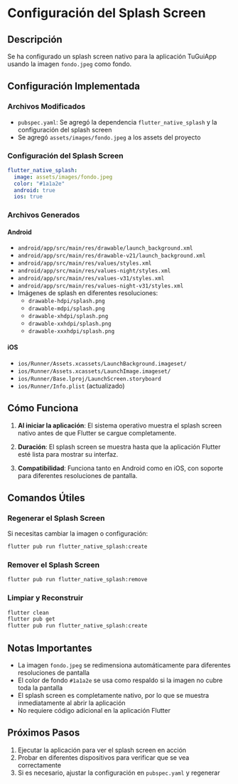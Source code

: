 # Configuración del Splash Screen

## Descripción
Se ha configurado un splash screen nativo para la aplicación TuGuiApp usando la imagen `fondo.jpeg` como fondo.

## Configuración Implementada

### Archivos Modificados
- `pubspec.yaml`: Se agregó la dependencia `flutter_native_splash` y la configuración del splash screen
- Se agregó `assets/images/fondo.jpeg` a los assets del proyecto

### Configuración del Splash Screen
```yaml
flutter_native_splash:
  image: assets/images/fondo.jpeg
  color: "#1a1a2e"
  android: true
  ios: true
```

### Archivos Generados

#### Android
- `android/app/src/main/res/drawable/launch_background.xml`
- `android/app/src/main/res/drawable-v21/launch_background.xml`
- `android/app/src/main/res/values/styles.xml`
- `android/app/src/main/res/values-night/styles.xml`
- `android/app/src/main/res/values-v31/styles.xml`
- `android/app/src/main/res/values-night-v31/styles.xml`
- Imágenes de splash en diferentes resoluciones:
  - `drawable-hdpi/splash.png`
  - `drawable-mdpi/splash.png`
  - `drawable-xhdpi/splash.png`
  - `drawable-xxhdpi/splash.png`
  - `drawable-xxxhdpi/splash.png`

#### iOS
- `ios/Runner/Assets.xcassets/LaunchBackground.imageset/`
- `ios/Runner/Assets.xcassets/LaunchImage.imageset/`
- `ios/Runner/Base.lproj/LaunchScreen.storyboard`
- `ios/Runner/Info.plist` (actualizado)

## Cómo Funciona

1. **Al iniciar la aplicación**: El sistema operativo muestra el splash screen nativo antes de que Flutter se cargue completamente.

2. **Duración**: El splash screen se muestra hasta que la aplicación Flutter esté lista para mostrar su interfaz.

3. **Compatibilidad**: Funciona tanto en Android como en iOS, con soporte para diferentes resoluciones de pantalla.

## Comandos Útiles

### Regenerar el Splash Screen
Si necesitas cambiar la imagen o configuración:
```bash
flutter pub run flutter_native_splash:create
```

### Remover el Splash Screen
```bash
flutter pub run flutter_native_splash:remove
```

### Limpiar y Reconstruir
```bash
flutter clean
flutter pub get
flutter pub run flutter_native_splash:create
```

## Notas Importantes

- La imagen `fondo.jpeg` se redimensiona automáticamente para diferentes resoluciones de pantalla
- El color de fondo `#1a1a2e` se usa como respaldo si la imagen no cubre toda la pantalla
- El splash screen es completamente nativo, por lo que se muestra inmediatamente al abrir la aplicación
- No requiere código adicional en la aplicación Flutter

## Próximos Pasos

1. Ejecutar la aplicación para ver el splash screen en acción
2. Probar en diferentes dispositivos para verificar que se vea correctamente
3. Si es necesario, ajustar la configuración en `pubspec.yaml` y regenerar

